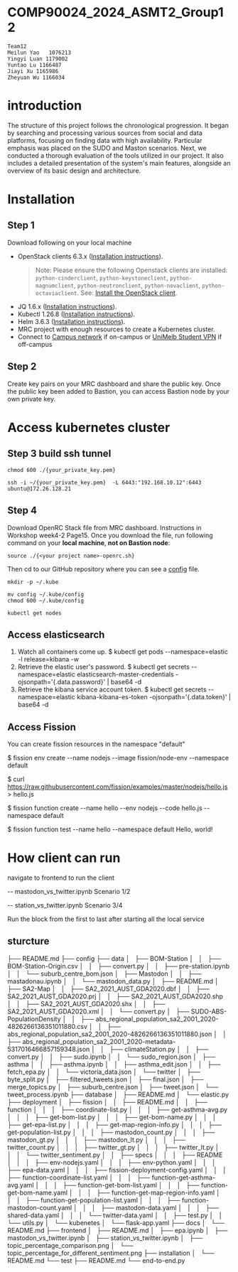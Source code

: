 # COMP90024_2024_ASMT2_Group12
```
Team12 		  	
Meilun Yao   1076213
Yingyi Luan 1179002
Yuntao Lu 1166487
Jiayi Xu 1165986
Zheyuan Wu 1166034
```
# introduction

The structure of this project follows the chronological progression. It began by searching and processing various sources from social and data platforms, focusing on finding data with high availability. Particular emphasis was placed on the SUDO and Maston scenarios. Next, we conducted a thorough evaluation of the tools utilized in our project. It also includes a detailed presentation of the system's main features, alongside an overview of its basic design and architecture. 


# Installation

## Step 1
Download following on your local machine
- OpenStack clients 6.3.x ([Installation instructions](https://docs.openstack.org/newton/user-guide/common/cli-install-openstack-command-line-clients.html)).
  > Note: Please ensure the following Openstack clients are installed: `python-cinderclient`, `python-keystoneclient`, `python-magnumclient`, `python-neutronclient`, `python-novaclient`, `python-octaviaclient`. See: [Install the OpenStack client](https://docs.openstack.org/newton/user-guide/common/cli-install-openstack-command-line-clients.html).
- JQ 1.6.x ([Installation instructions](https://jqlang.github.io/jq/download/)).
- Kubectl 1.26.8 ([Installation instructions](https://kubernetes.io/docs/tasks/tools/)).
- Helm 3.6.3 ([Installation instructions](https://helm.sh/docs/intro/install/)).
- MRC project with enough resources to create a Kubernetes cluster.
- Connect to [Campus network](https://studentit.unimelb.edu.au/wifi-vpn#uniwireless) if on-campus or [UniMelb Student VPN](https://studentit.unimelb.edu.au/wifi-vpn#vpn) if off-campus

## Step 2
Create key pairs on your MRC dashboard and share the public key. Once the public key been added to Bastion, you can access Bastion node by your own private key.

# Access kubernetes cluster 

## Step 3 build ssh tunnel
```shell
chmod 600 ./{your_private_key.pem}
```
```shell
ssh -i ~/{your_private_key.pem}  -L 6443:"192.168.10.12":6443 ubuntu@172.26.128.21
```

## Step 4
Download OpenRC Stack file from MRC dashboard. Instructions in Workshop week4-2 Page15. Once you download the file, run following command on your **local machine**, **not on Bastion node**:

```shell
source ./{<your project name>-openrc.sh}
```

Then cd to our GitHub repository where you can see a [config](https://github.com/lollyluan/COMP90024_2024_ASMT2_Group12/blob/main/config) file. 

```shell
mkdir -p ~/.kube
```

```shell
mv config ~/.kube/config
chmod 600 ~/.kube/config
```

```shell
kubectl get nodes
```
## Access elasticsearch
1. Watch all containers come up.
  $ kubectl get pods --namespace=elastic -l release=kibana -w
2. Retrieve the elastic user's password.
  $ kubectl get secrets --namespace=elastic elasticsearch-master-credentials -ojsonpath='{.data.password}' | base64 -d
3. Retrieve the kibana service account token.
  $ kubectl get secrets --namespace=elastic kibana-kibana-es-token -ojsonpath='{.data.token}' | base64 -d

## Access Fission
 You can create fission resources in the namespace "default"

  $ fission env create --name nodejs --image fission/node-env --namespace default

  $ curl https://raw.githubusercontent.com/fission/examples/master/nodejs/hello.js > hello.js

  $ fission function create --name hello --env nodejs --code hello.js --namespace default

  $ fission function test --name hello --namespace default
  Hello, world!

# How client can run 
navigate to frontend to run the client

-- mastodon_vs_twitter.ipynb Scenario 1/2

-- station_vs_twitter.ipynb Scenario 3/4

Run the block from the first to last after starting all the local service





## sturcture 
├── README.md
├── config
├── data
│   ├── BOM-Station
│   │   ├── BOM-Station-Origin.csv
│   │   ├── convert.py
│   │   ├── pre-station.ipynb
│   │   └── suburb_centre_bom.json
│   ├── Mastodon
│   │   ├── mastadonau.ipynb
│   │   └── mastodon_data.py
│   ├── README.md
│   ├── SA2-Map
│   │   ├── SA2_2021_AUST_GDA2020.dbf
│   │   ├── SA2_2021_AUST_GDA2020.prj
│   │   ├── SA2_2021_AUST_GDA2020.shp
│   │   ├── SA2_2021_AUST_GDA2020.shx
│   │   ├── SA2_2021_AUST_GDA2020.xml
│   │   └── convert.py
│   ├── SUDO-ABS-PopulationDensity
│   │   ├── abs_regional_population_sa2_2001_2020-4826266136351011880.csv
│   │   ├── abs_regional_population_sa2_2001_2020-4826266136351011880.json
│   │   ├── abs_regional_population_sa2_2001_2020-metadata-5317016466857159348.json
│   │   ├── climateStation.py
│   │   ├── convert.py
│   │   ├── sudo.ipynb
│   │   └── sudo_region.json
│   ├── asthma
│   │   ├── asthma.ipynb
│   │   ├── asthma_edit.json
│   │   ├── fetch_epa.py
│   │   └── victoria_data.json
│   └── twitter
│       ├── byte_split.py
│       ├── filtered_tweets.json
│       ├── final.json
│       ├── merge_topics.py
│       ├── suburb_centre.json
│       ├── tweet.json
│       └── tweet_process.ipynb
├── database
│   ├── README.md
│   └── elastic.py
├── deployment
│   ├── fission
│   │   ├── README.md
│   │   ├── function
│   │   │   ├── coordinate-list.py
│   │   │   ├── get-asthma-avg.py
│   │   │   ├── get-bom-list.py
│   │   │   ├── get-bom-name.py
│   │   │   ├── get-epa-list.py
│   │   │   ├── get-map-region-info.py
│   │   │   ├── get-population-list.py
│   │   │   ├── mastodon_count.py
│   │   │   ├── mastodon_gt.py
│   │   │   ├── mastodon_lt.py
│   │   │   ├── twitter_count.py
│   │   │   ├── twitter_gt.py
│   │   │   ├── twitter_lt.py
│   │   │   └── twitter_sentiment.py
│   │   ├── specs
│   │   │   ├── README
│   │   │   ├── env-nodejs.yaml
│   │   │   ├── env-python.yaml
│   │   │   ├── epa-data.yaml
│   │   │   ├── fission-deployment-config.yaml
│   │   │   ├── function-coordinate-list.yaml
│   │   │   ├── function-get-asthma-avg.yaml
│   │   │   ├── function-get-bom-list.yaml
│   │   │   ├── function-get-bom-name.yaml
│   │   │   ├── function-get-map-region-info.yaml
│   │   │   ├── function-get-population-list.yaml
│   │   │   ├── function-mastodon-count.yaml
│   │   │   ├── mastodon-data.yaml
│   │   │   ├── shared-data.yaml
│   │   │   └── twitter-data.yaml
│   │   ├── test.py
│   │   └── utils.py
│   └── kubenetes
│       └── flask-app.yaml
├── docs
│   └── README.md
├── frontend
│   ├── README.md
│   ├── epa.ipynb
│   ├── mastodon_vs_twitter.ipynb
│   ├── station_vs_twitter.ipynb
│   ├── topic_percentage_comparison.png
│   └── topic_percentage_for_different_sentiment.png
├── installation
│   └── README.md
└── test
    ├── README.md
    └── end-to-end.py
```